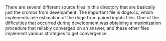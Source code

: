 There are several different source files in this directory that are basically 
just the crumbs from development. The important file is doge.cc, which 
implements mle estimation of the doge from paired inputs files. One of the 
difficulties that occurred during development was obtaining a maximization 
procedure that reliably converged on an answer, and these other files implement
various strategies to get convergence. 
